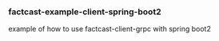 ### factcast-example-client-spring-boot2

example of how to use factcast-client-grpc with spring boot2
